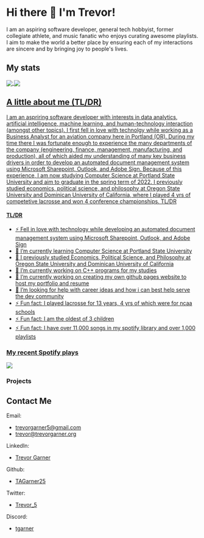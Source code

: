 # Hi there 👋 I'm Trevor!

<!-- brief description -->
I am an aspiring software developer, general tech hobbyist, former collegiate athlete, and music fanatic who enjoys curating awesome playlists. I aim to make the world a better place by ensuring each of my interactions are sincere and by bringing joy to people's lives.

## My stats
<a href="https://github.com/tagarner25">
  <img align="center" src="https://github-readme-stats.vercel.app/api/top-langs/?username=tagarner25&theme=vue-dark&layout=compact" />
</a>
<a href="https://github.com/tagarner25">
  <img align="center" src="https://github-readme-stats.vercel.app/api?username=tagarner25&count_private=true&theme=vue-dark&show_icons=true" />

<!-- table of contents -->

<!-- about me -->
## A little about me (TL/DR)
I am an aspriring software developer with interests in data analytics, artificial intelligence, machine learning, and human-technology interaction (amongst other topics). I first fell in love with technolgy while working as a Business Analyst for an aviation company here in Portland (OR). During my time there I was fortunate enough to experience the many departments of the company (engineering, finance, management, manufacturing, and production), all of which aided my understanding of many key business drivers in order to develop an automated document management system using Microsoft Sharepoint, Outlook, and Adobe Sign. Because of this experience, I am now studying Computer Science at Portland State University and aim to graduate in the spring term of 2022. I previously studied economics, political science, and philosophy at Oregon State University and Dominican University of California, where I played 4 yrs of competetive lacrosse and won 4 conference championships. TL/DR

#### TL/DR 
- ⚡ Fell in love with technology while developing an automated document management system using Microsoft Sharepoint, Outlook, and Adobe Sign
- 🌱 I’m currently learning Computer Science at Portland State University
- 🌱 I previously studied Economics, Political Science, and Philosophy at Oregon State University and Dominican University of California
- 🔭 I’m currently working on C++ programs for my studies
- 🔭 I’m currently working on creating my own github pages website to host my portfolio and resume
- 🤔 I’m looking for help with career ideas and how i can best help serve the dev community
- ⚡ Fun fact: I played lacrosse for 13 years, 4 yrs of which were for ncaa schools
- ⚡ Fun fact: I am the oldest of 3 children
- ⚡ Fun fact: I have over 11,000 songs in my spotify library and over 1,000 playlists

### My recent Spotify plays
<a href="https://open.spotify.com/user/537phlhwfk88qqbe8l0j5915p">
  <img align="center" src="https://spotify-recently-played-readme.vercel.app/api?user=537phlhwfk88qqbe8l0j5915p&count=5&width=1000" />
</a>

### Projects

## Contact Me
Email:
  - trevorgarner5@gmail.com
  - trevor@trevorgarner.org

LinkedIn:
  - [Trevor Garner](https://www.linkedin.com/in/trevor-garner-4/)

Github:
  - [TAGarner25](https://github.com/TAGarner25)

Twitter:
  - [Trevor_5](https://twitter.com/Trevor_5)

Discord:
  - [tgarner](https://discordapp.com/users/491416520778448906/)

<!--
**TAGarner25/TAGarner25** is a ✨ _special_ ✨ repository because its `README.md` (this file) appears on your GitHub profile.

Here are some ideas to get you started:

- 🔭 I’m currently working on ...
- 🌱 I’m currently learning computer science at Portland State University
- 👯 I’m looking to collaborate on ...
- 🤔 I’m looking for help with ...
- 💬 Ask me about ...
- 📫 How to reach me: ...
- 😄 Pronouns: ...
- ⚡ Fun fact: I played lacrosse for 4 years at the NCAA level 

wakatime
<a href="https://github.com/tagarner25">
  <img align="center" src="https://github-readme-stats.vercel.app/api/wakatime?username=tagarner25&theme=vue-dark&hide_title=true" />
</a>

languages
<a href="https://github.com/tagarner25">
  <img align="center" src="https://github-readme-stats.vercel.app/api/top-langs/?username=tagarner25&theme=vue-dark&layout=compact" />
</a>

streak
</a>
<a href="https://github.com/tagarner25">
  <img align="center" src="https://github-readme-streak-stats.herokuapp.com/?user=tagarner25&theme=vue-dark" />
</a>

-->
